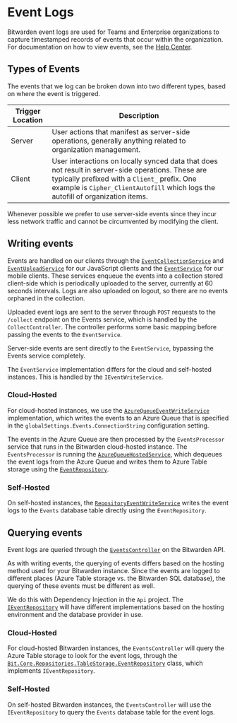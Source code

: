 # Event Logs

Bitwarden event logs are used for Teams and Enterprise organizations to capture timestamped records
of events that occur within the organization. For documentation on how to view events, see the
[Help Center](https://bitwarden.com/help/event-logs/).

## Types of Events

The events that we log can be broken down into two different types, based on where the event is
triggered.

<!--prettier-ignore-->
| Trigger Location | Description |
| ---------------- | ------------ |
| Server | User actions that manifest as server-side operations, generally anything related to organization management. |
| Client | User interactions on locally synced data that does not result in server-side operations. These are typically prefixed with a `Client_` prefix. One example is `Cipher_ClientAutofill` which logs the autofill of organization items. |

Whenever possible we prefer to use server-side events since they incur less network traffic and
cannot be circumvented by modifying the client.

## Writing events

Events are handled on our clients through the
[`EventCollectionService`](https://github.com/bitwarden/clients/blob/main/libs/common/src/services/event/event-collection.service.ts)
and
[`EventUploadService`](https://github.com/bitwarden/clients/blob/main/libs/common/src/services/event/event-upload.service.ts)
for our JavaScript clients and the
[`EventService`](https://github.com/bitwarden/mobile/blob/main/src/Core/Services/EventService.cs)
for our mobile clients. These services enqueue the events into a collection stored client-side which
is periodically uploaded to the server, currently at 60 seconds intervals. Logs are also uploaded on
logout, so there are no events orphaned in the collection.

Uploaded event logs are sent to the server through `POST` requests to the `/collect` endpoint on the
Events service, which is handled by the `CollectController`. The controller performs some basic
mapping before passing the events to the `EventService`.

Server-side events are sent directly to the `EventService`, bypassing the Events service completely.

The `EventService` implementation differs for the cloud and self-hosted instances. This is handled
by the `IEventWriteService`.

### Cloud-Hosted

For cloud-hosted instances, we use the
[`AzureQueueEventWriteService`](https://github.com/bitwarden/server/blob/main/src/Core/Services/Implementations/AzureQueueEventWriteService.cs)
implementation, which writes the events to an Azure Queue that is specified in the
`globalSettings.Events.ConnectionString` configuration setting.

The events in the Azure Queue are then processed by the `EventsProcessor` service that runs in the
Bitwarden cloud-hosted instance. The `EventsProcessor` is running the
[`AzureQueueHostedService`](https://github.com/bitwarden/server/blob/main/src/EventsProcessor/AzureQueueHostedService.cs),
which dequeues the event logs from the Azure Queue and writes them to Azure Table storage using the
[`EventRepository`](https://github.com/bitwarden/server/blob/main/src/Core/Repositories/TableStorage/EventRepository.cs).

### Self-Hosted

On self-hosted instances, the
[`RepositoryEventWriteService`](https://github.com/bitwarden/server/blob/main/src/Core/Services/Implementations/RepositoryEventWriteService.cs)
writes the event logs to the `Events` database table directly using the `EventRepository`.

## Querying events

Event logs are queried through the
[`EventsController`](https://github.com/bitwarden/server/blob/main/src/Api/Public/Controllers/EventsController.cs)
on the Bitwarden API.

As with writing events, the querying of events differs based on the hosting method used for your
Bitwarden instance. Since the events are logged to different places (Azure Table storage vs. the
Bitwarden SQL database), the querying of these events must be different as well.

We do this with Dependency Injection in the `Api` project. The
[`IEventRepository`](https://github.com/bitwarden/server/blob/main/src/Core/Repositories/IEventRepository.cs)
will have different implementations based on the hosting environment and the database provider in
use.

### Cloud-Hosted

For cloud-hosted Bitwarden instances, the `EventsController` will query the Azure Table storage to
look for the event logs, through the
[`Bit.Core.Repositories.TableStorage.EventRepository`](https://github.com/bitwarden/server/blob/main/src/Core/Repositories/TableStorage/EventRepository.cs)
class, which implements `IEventRepository`.

### Self-Hosted

On self-hosted Bitwarden instances, the `EventsController` will use the `IEventRepository` to query
the `Events` database table for the event logs.
